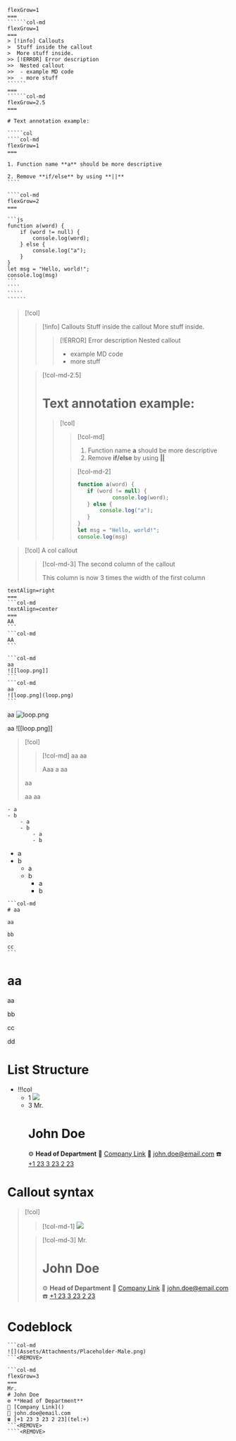 
```````col
flexGrow=1
===
``````col-md
flexGrow=1
===
> [!info] Callouts
>  Stuff inside the callout
>  More stuff inside.
>> [!ERROR] Error description
>>  Nested callout
>>  - example MD code
>>  - more stuff
``````
===
``````col-md
flexGrow=2.5
===

# Text annotation example:

`````col
````col-md
flexGrow=1
===

1. Function name **a** should be more descriptive

2. Remove **if/else** by using **||**
````

````col-md
flexGrow=2
===

```js
function a(word) {
	if (word != null) {
		console.log(word);
	} else {
		console.log("a");
	}
}
let msg = "Hello, world!";
console.log(msg)
```
````
`````
``````
```````

> [!col]
>> [!info] Callouts
>> Stuff inside the callout
>> More stuff inside.
>>> [!ERROR] Error description
>>> Nested callout
>>> - example MD code
>>> - more stuff
>
>> [!col-md-2.5]
>> # Text annotation example:
>>> [!col]
>>>> [!col-md]
>>>> 1. Function name **a** should be more descriptive
>>>> 2. Remove **if/else** by using **||**
>>> 
>>>> [!col-md-2]
>>>> ```js
>>>> function a(word) {
>>>> 	if (word != null) {
>>>> 			console.log(word);
>>>> 	} else {
>>>> 		console.log("a");
>>>> 	}
>>>> }
>>>> let msg = "Hello, world!";
>>>> console.log(msg)

> [!col]
> A col callout
>
>> [!col-md-3]
>> The second column of the callout
>> 
>> This column is now 3 times the width of the first column

````col
textAlign=right
===
```col-md
textAlign=center
===
AA
```
```col-md
AA
```
````

````col
```col-md
aa
![[loop.png]]
```
```col-md
aa
![loop.png](loop.png)
```
````

aa
![loop.png](loop.png)

aa
![[loop.png]]

> [!col]
> > [!col-md]
> > aa
> > aa
> > 
> > Aaa
> > a
> aa
> 
> aa
> 
> aa
> aa
```col
- a
- b
	- a
	- b
		- a
		- b
```

- a
- b
	- a
	- b
		- a
		- b

````col
```col-md
# aa

aa

bb

cc
```
````

# aa

aa

bb

cc

dd

# List Structure
- !!!col
	- 1
		![](Assets/Attachments/Placeholder-Male.png)
	- 3
		Mr.
		# John Doe
		⚙️ **Head of Department**
		🏢 [Company Link]()
		📧 john.doe@email.com
		☎️ [+1 23 3 23 2 23](tel:+)
# Callout syntax
> [!col]
>> [!col-md-1]
>> ![](Assets/Attachments/Placeholder-Male.png)
> 
>> [!col-md-3]
>> Mr.
>> # John Doe
>> ⚙️ **Head of Department**
>> 🏢 [Company Link]()
>> 📧 john.doe@email.com
>> ☎️ [+1 23 3 23 2 23](tel:+)
# Codeblock 
````col
```col-md
![](Assets/Attachments/Placeholder-Male.png)
```<REMOVE>

```col-md
flexGrow=3
===
Mr.
# John Doe
⚙️ **Head of Department**
🏢 [Company Link]()
📧 john.doe@email.com
☎️ [+1 23 3 23 2 23](tel:+)
```<REMOVE>
````<REMOVE>